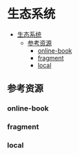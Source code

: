 # 生态系统

<!--ts-->
* [生态系统](#生态系统)
   * [参考资源](#参考资源)
      * [online-book](#online-book)
      * [fragment](#fragment)
      * [local](#local)

<!-- Created by https://github.com/ekalinin/github-markdown-toc -->
<!-- Added by: runner, at: Sat Jul 30 08:24:11 UTC 2022 -->

<!--te-->

## 参考资源

### online-book

### fragment

### local